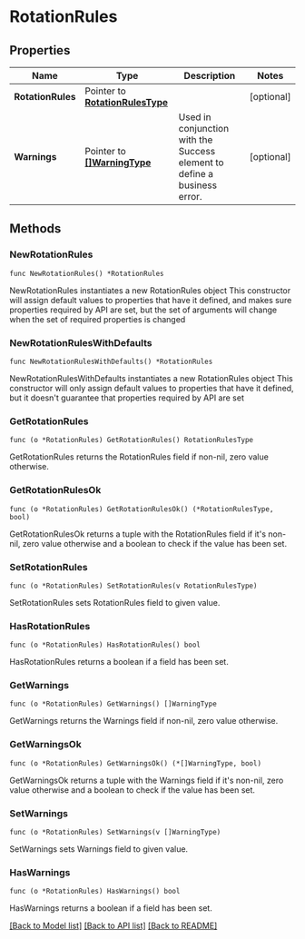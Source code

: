 # RotationRules

## Properties

Name | Type | Description | Notes
------------ | ------------- | ------------- | -------------
**RotationRules** | Pointer to [**RotationRulesType**](RotationRulesType.md) |  | [optional] 
**Warnings** | Pointer to [**[]WarningType**](WarningType.md) | Used in conjunction with the Success element to define a business error. | [optional] 

## Methods

### NewRotationRules

`func NewRotationRules() *RotationRules`

NewRotationRules instantiates a new RotationRules object
This constructor will assign default values to properties that have it defined,
and makes sure properties required by API are set, but the set of arguments
will change when the set of required properties is changed

### NewRotationRulesWithDefaults

`func NewRotationRulesWithDefaults() *RotationRules`

NewRotationRulesWithDefaults instantiates a new RotationRules object
This constructor will only assign default values to properties that have it defined,
but it doesn't guarantee that properties required by API are set

### GetRotationRules

`func (o *RotationRules) GetRotationRules() RotationRulesType`

GetRotationRules returns the RotationRules field if non-nil, zero value otherwise.

### GetRotationRulesOk

`func (o *RotationRules) GetRotationRulesOk() (*RotationRulesType, bool)`

GetRotationRulesOk returns a tuple with the RotationRules field if it's non-nil, zero value otherwise
and a boolean to check if the value has been set.

### SetRotationRules

`func (o *RotationRules) SetRotationRules(v RotationRulesType)`

SetRotationRules sets RotationRules field to given value.

### HasRotationRules

`func (o *RotationRules) HasRotationRules() bool`

HasRotationRules returns a boolean if a field has been set.

### GetWarnings

`func (o *RotationRules) GetWarnings() []WarningType`

GetWarnings returns the Warnings field if non-nil, zero value otherwise.

### GetWarningsOk

`func (o *RotationRules) GetWarningsOk() (*[]WarningType, bool)`

GetWarningsOk returns a tuple with the Warnings field if it's non-nil, zero value otherwise
and a boolean to check if the value has been set.

### SetWarnings

`func (o *RotationRules) SetWarnings(v []WarningType)`

SetWarnings sets Warnings field to given value.

### HasWarnings

`func (o *RotationRules) HasWarnings() bool`

HasWarnings returns a boolean if a field has been set.


[[Back to Model list]](../README.md#documentation-for-models) [[Back to API list]](../README.md#documentation-for-api-endpoints) [[Back to README]](../README.md)


